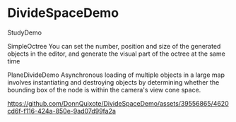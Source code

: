 # DivideSpaceDemo
StudyDemo

SimpleOctree
You can set the number, position and size of the generated objects in the editor, and generate the visual part of the octree at the same time


PlaneDivideDemo
Asynchronous loading of multiple objects in a large map involves instantiating and destroying objects by determining whether the bounding box of the node is within the camera's view cone space.

https://github.com/DonnQuixote/DivideSpaceDemo/assets/39556865/4620cd6f-f116-424a-850e-9ad07d99fa2a

